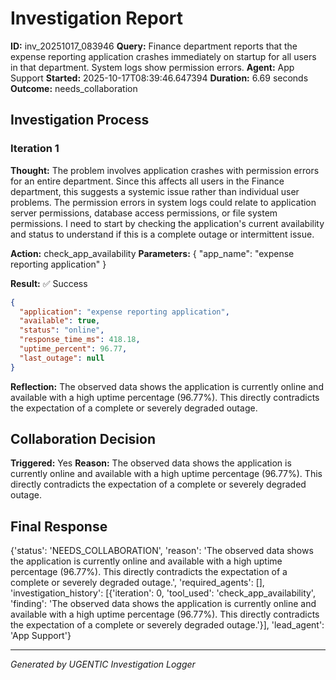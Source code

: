 # Investigation Report

**ID:** inv_20251017_083946
**Query:** Finance department reports that the expense reporting application crashes immediately on startup for all users in that department. System logs show permission errors.
**Agent:** App Support
**Started:** 2025-10-17T08:39:46.647394
**Duration:** 6.69 seconds
**Outcome:** needs_collaboration

## Investigation Process

### Iteration 1

**Thought:** The problem involves application crashes with permission errors for an entire department. Since this affects all users in the Finance department, this suggests a systemic issue rather than individual user problems. The permission errors in system logs could relate to application server permissions, database access permissions, or file system permissions. I need to start by checking the application's current availability and status to understand if this is a complete outage or intermittent issue.

**Action:** check_app_availability
**Parameters:** {
  "app_name": "expense reporting application"
}

**Result:** ✅ Success
```json
{
  "application": "expense reporting application",
  "available": true,
  "status": "online",
  "response_time_ms": 418.18,
  "uptime_percent": 96.77,
  "last_outage": null
}
```

**Reflection:** The observed data shows the application is currently online and available with a high uptime percentage (96.77%). This directly contradicts the expectation of a complete or severely degraded outage.

## Collaboration Decision

**Triggered:** Yes
**Reason:** The observed data shows the application is currently online and available with a high uptime percentage (96.77%). This directly contradicts the expectation of a complete or severely degraded outage.

## Final Response

{'status': 'NEEDS_COLLABORATION', 'reason': 'The observed data shows the application is currently online and available with a high uptime percentage (96.77%). This directly contradicts the expectation of a complete or severely degraded outage.', 'required_agents': [], 'investigation_history': [{'iteration': 0, 'tool_used': 'check_app_availability', 'finding': 'The observed data shows the application is currently online and available with a high uptime percentage (96.77%). This directly contradicts the expectation of a complete or severely degraded outage.'}], 'lead_agent': 'App Support'}

---
*Generated by UGENTIC Investigation Logger*
